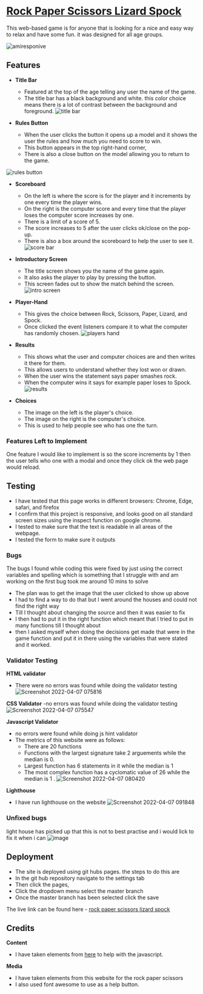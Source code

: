 # [Rock Paper Scissors Lizard Spock](https://wierdlygoodcoder.github.io/rock-paper-scissors/)
This web-based game is for anyone that is looking for a nice and easy way to relax and have some fun. it was designed for all age groups. 


![amiresponive](https://user-images.githubusercontent.com/95313496/161864667-3d6fb897-ad54-410f-b0e5-c6595c6c66b5.jpg)


## Features

- **Title Bar**
  - Featured at the top of the age telling any user the name of the game.
  - The title bar has a black background and white. this color choice means there is a lot of contrast between the background and foreground.
![title bar](https://user-images.githubusercontent.com/95313496/161865791-78490136-d025-4af0-a65f-2ef28147f849.jpg)

- **Rules Button**
  - When the user clicks the button it opens up a model and it shows the user the rules and how much you need to score to win.
  - This button appears in the top right-hand corner,
  - There is also a close button on the model allowing you to return to the game.

![rules button](https://user-images.githubusercontent.com/95313496/161866484-74387243-5234-45a2-b7e7-820e1e769936.jpg)

- **Scoreboard**
  - On the left is where the score is for the player and it increments by one every time the player wins.
  - On the right is the computer score and every time that the player loses the computer score increases by one.
  - There is a limit of a score of 5.
  - The score increases to 5 after the user clicks ok/close on the pop-up.
  - There is also a box around the scoreboard to help the user to see it.
 ![score bar](https://user-images.githubusercontent.com/95313496/161866526-498d01e7-7389-403e-a14a-fe76b234a0e2.jpg)

- **Introductory Screen**
  - The title screen shows you the name of the game again. 
  - It also asks the player to play by pressing the button.
  - This screen fades out to show the match behind the screen.
 ![intro screen](https://user-images.githubusercontent.com/95313496/161866729-8532dfac-1c06-4eeb-8c33-5a5be9537705.jpg)

- **Player-Hand**
   - This gives the choice between Rock, Scissors, Paper, Lizard, and Spock.
   - Once clicked the event listeners compare it to what the computer has randomly chosen.
  ![players hand](https://user-images.githubusercontent.com/95313496/161867920-5314c0fc-775e-40aa-9e6d-fb6ede153c28.jpg)

- **Results**
   - This shows what the user and computer choices are and then writes it there for them.
   - This allows users to understand whether they lost won or drawn.
   - When the user wins the statement says paper smashes rock.
   - When the computer wins it says for example paper loses to Spock.
 ![results](https://user-images.githubusercontent.com/95313496/161868317-de176c51-8805-4533-a85d-968854ed5978.jpg)
 
- **Choices**
  - The image on the left is the player's choice.
  - The image on the right is the computer's choice.
  - This is used to help people see who has one the turn.
 
 
 ### Features Left to Implement
 
 One feature I would like to implement is so the score increments by 1 then the user tells who one with a modal and once they click ok the web page would reload.
 
 ## Testing
- I have tested that this page works in different browsers: Chrome, Edge, safari, and firefox
- I confirm that this project is responsive, and looks good on all standard screen sizes using the inspect function on google chrome.
- I tested to make sure that the text is readable in all areas of the webpage.
- I tested the form to make sure it outputs

 ### Bugs
 The bugs I found while coding this were fixed by just using the correct variables and spelling which is something that I struggle with and am working on the first bug took me around 10 mins to solve 
 
- The plan was to get the image that the user clicked to show up above 
- I had to find a way to do that but I went around the houses and could not find the right way 
- Till I thought about changing the source and then it was easier to fix
- I then had to put it in the right function which meant that I tried to put in many functions till I thought about 
- then I asked myself when doing the decisions get made that were in the game function and put it in there using the variables that were stated and it worked.
 
 ### Validator Testing
 **HTML validator**
  - There were no errors was found while doing the validator testing 
![Screenshot 2022-04-07 075816](https://user-images.githubusercontent.com/95313496/162141602-8095131c-d559-41bd-830e-0e11dae50dd9.png)

 **CSS Validator**
  -no errors was found while doing the validator testing
  ![Screenshot 2022-04-07 075547](https://user-images.githubusercontent.com/95313496/162141621-d2148d69-23fc-4e13-a67f-84472e8b0dbd.png)

  **Javascript Validator**
  - no errors were found while doing js hint validator 
  - The metrics of this website were as follows: 
    - There are 20 functions
    - Functions with the largest signature take 2 arguements while the median is 0.
    - Largest function has 6 statements in it while the median is 1 
    - The most complex function has a cyclomatic value of 26 while the median is 1 .
![Screenshot 2022-04-07 080420](https://user-images.githubusercontent.com/95313496/162141535-8c7cfecf-44bc-4b9e-b833-1240739f517b.png)

 **Lighthouse**
- I have run lighthouse on the website 
![Screenshot 2022-04-07 091848](https://user-images.githubusercontent.com/95313496/162154095-02a549dd-733d-41d1-b3ca-e7ddf17211cb.png)

 
 ### Unfixed bugs
  light house has picked up that this is not to best practise and i would lick to fix it when i can 
  ![image](https://user-images.githubusercontent.com/95313496/162154031-abf61693-158b-425f-be22-ba83f073acfd.png)

  
 
 ## Deployment
 
 - The site is deployed using git hubs pages. the steps to do this are 
  - In the git hub repository navigate to the settings tab
  - Then click the pages, 
  -  Click the dropdown menu select the master branch
  -  Once the master branch has been selected click the save 
 
 The live link can be found here - [rock paper scissors lizard spock](https://wierdlygoodcoder.github.io/rock-paper-scissors/)
 
 ## Credits

**Content**

- I have taken elements from  [here](https://youtu.be/jaVNP3nIAv0) to help with the javascript. 

**Media**
- I have taken elements from this website for the rock paper scissors
- I also used font awesome to use as a help button.
 
 
 
 
